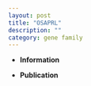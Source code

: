 ```yaml
---
layout: post
title: "OSAPRL"
description: ""
category: gene family
---
```


* **Information**  

* **Publication**  


